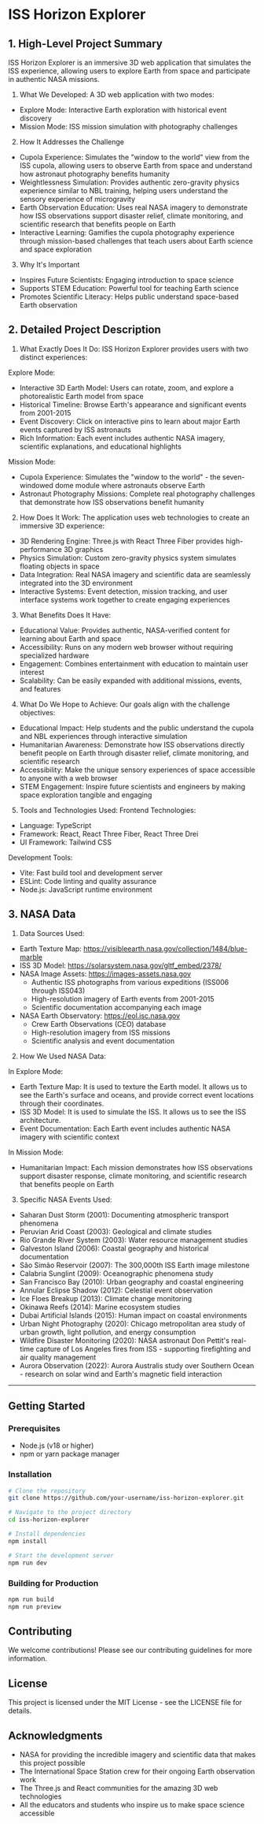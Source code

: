 # ISS Horizon Explorer

## 1. High-Level Project Summary

ISS Horizon Explorer is an immersive 3D web application that simulates the ISS experience, allowing users to explore Earth from space and participate in authentic NASA missions.

1. What We Developed:
A 3D web application with two modes:
- Explore Mode: Interactive Earth exploration with historical event discovery
- Mission Mode: ISS mission simulation with photography challenges

2. How It Addresses the Challenge
- Cupola Experience: Simulates the "window to the world" view from the ISS cupola, allowing users to observe Earth from space and understand how astronaut photography benefits humanity
- Weightlessness Simulation: Provides authentic zero-gravity physics experience similar to NBL training, helping users understand the sensory experience of microgravity
- Earth Observation Education: Uses real NASA imagery to demonstrate how ISS observations support disaster relief, climate monitoring, and scientific research that benefits people on Earth
- Interactive Learning: Gamifies the cupola photography experience through mission-based challenges that teach users about Earth science and space exploration

3. Why It's Important
- Inspires Future Scientists: Engaging introduction to space science
- Supports STEM Education: Powerful tool for teaching Earth science
- Promotes Scientific Literacy: Helps public understand space-based Earth observation

## 2. Detailed Project Description

1. What Exactly Does It Do:
ISS Horizon Explorer provides users with two distinct experiences:

Explore Mode:
- Interactive 3D Earth Model: Users can rotate, zoom, and explore a photorealistic Earth model from space
- Historical Timeline: Browse Earth's appearance and significant events from 2001-2015
- Event Discovery: Click on interactive pins to learn about major Earth events captured by ISS astronauts
- Rich Information: Each event includes authentic NASA imagery, scientific explanations, and educational highlights

Mission Mode:
- Cupola Experience: Simulates the "window to the world" - the seven-windowed dome module where astronauts observe Earth
- Astronaut Photography Missions: Complete real photography challenges that demonstrate how ISS observations benefit humanity

2. How Does It Work:
The application uses web technologies to create an immersive 3D experience:
- 3D Rendering Engine: Three.js with React Three Fiber provides high-performance 3D graphics
- Physics Simulation: Custom zero-gravity physics system simulates floating objects in space
- Data Integration: Real NASA imagery and scientific data are seamlessly integrated into the 3D environment
- Interactive Systems: Event detection, mission tracking, and user interface systems work together to create engaging experiences

3. What Benefits Does It Have:
- Educational Value: Provides authentic, NASA-verified content for learning about Earth and space
- Accessibility: Runs on any modern web browser without requiring specialized hardware
- Engagement: Combines entertainment with education to maintain user interest
- Scalability: Can be easily expanded with additional missions, events, and features

4. What Do We Hope to Achieve:
Our goals align with the challenge objectives:
- Educational Impact: Help students and the public understand the cupola and NBL experiences through interactive simulation
- Humanitarian Awareness: Demonstrate how ISS observations directly benefit people on Earth through disaster relief, climate monitoring, and scientific research
- Accessibility: Make the unique sensory experiences of space accessible to anyone with a web browser
- STEM Engagement: Inspire future scientists and engineers by making space exploration tangible and engaging

5. Tools and Technologies Used:
Frontend Technologies:
- Language: TypeScript
- Framework: React, React Three Fiber, React Three Drei
- UI Framework: Tailwind CSS

Development Tools:
- Vite: Fast build tool and development server
- ESLint: Code linting and quality assurance
- Node.js: JavaScript runtime environment

## 3. NASA Data

1. Data Sources Used:
- Earth Texture Map: https://visibleearth.nasa.gov/collection/1484/blue-marble
- ISS 3D Model: https://solarsystem.nasa.gov/gltf_embed/2378/
- NASA Image Assets: https://images-assets.nasa.gov
  - Authentic ISS photographs from various expeditions (ISS006 through ISS043)
  - High-resolution imagery of Earth events from 2001-2015
  - Scientific documentation accompanying each image
- NASA Earth Observatory: https://eol.jsc.nasa.gov
  - Crew Earth Observations (CEO) database
   - High-resolution imagery from ISS missions
   - Scientific analysis and event documentation

2. How We Used NASA Data:

In Explore Mode:
- Earth Texture Map: It is used to texture the Earth model. It allows us to see the Earth's surface and oceans, and provide correct event locations through their coordinates.
- ISS 3D Model: It is used to simulate the ISS. It allows us to see the ISS architecture.
- Event Documentation: Each Earth event includes authentic NASA imagery with scientific context

In Mission Mode:
- Humanitarian Impact: Each mission demonstrates how ISS observations support disaster response, climate monitoring, and scientific research that benefits people on Earth

3. Specific NASA Events Used:

- Saharan Dust Storm (2001): Documenting atmospheric transport phenomena
- Peruvian Arid Coast (2003): Geological and climate studies
- Rio Grande River System (2003): Water resource management studies
- Galveston Island (2006): Coastal geography and historical documentation
- São Simão Reservoir (2007): The 300,000th ISS Earth image milestone
- Calabria Sunglint (2009): Oceanographic phenomena study
- San Francisco Bay (2010): Urban geography and coastal engineering
- Annular Eclipse Shadow (2012): Celestial event observation
- Ice Floes Breakup (2013): Climate change monitoring
- Okinawa Reefs (2014): Marine ecosystem studies
- Dubai Artificial Islands (2015): Human impact on coastal environments
- Urban Night Photography (2020): Chicago metropolitan area study of urban growth, light pollution, and energy consumption
- Wildfire Disaster Monitoring (2020): NASA astronaut Don Pettit's real-time capture of Los Angeles fires from ISS - supporting firefighting and air quality management  
- Aurora Observation (2022): Aurora Australis study over Southern Ocean - research on solar wind and Earth's magnetic field interaction


---

## Getting Started

### Prerequisites
- Node.js (v18 or higher)
- npm or yarn package manager

### Installation
```bash
# Clone the repository
git clone https://github.com/your-username/iss-horizon-explorer.git

# Navigate to the project directory
cd iss-horizon-explorer

# Install dependencies
npm install

# Start the development server
npm run dev
```

### Building for Production
```bash
npm run build
npm run preview
```

## Contributing

We welcome contributions! Please see our contributing guidelines for more information.

## License

This project is licensed under the MIT License - see the LICENSE file for details.

## Acknowledgments

- NASA for providing the incredible imagery and scientific data that makes this project possible
- The International Space Station crew for their ongoing Earth observation work
- The Three.js and React communities for the amazing 3D web technologies
- All the educators and students who inspire us to make space science accessible